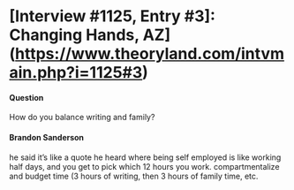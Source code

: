 # [Interview #1125, Entry #3]: Changing Hands, AZ](https://www.theoryland.com/intvmain.php?i=1125#3)

#### Question

How do you balance writing and family?

#### Brandon Sanderson

he said it’s like a quote he heard where being self employed is like working half days, and you get to pick which 12 hours you work.
compartmentalize and budget time (3 hours of writing, then 3 hours of family time, etc.

